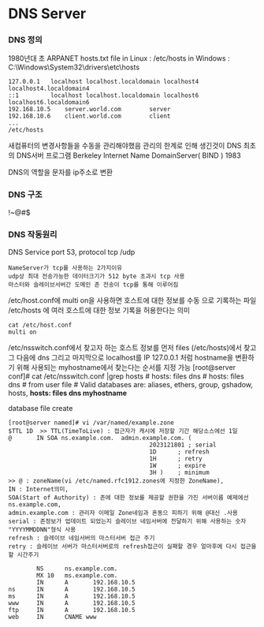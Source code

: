 
# DNS Server


### DNS 정의
1980년대 초 ARPANET hosts.txt file
in Linux : /etc/hosts
in Windows : C:\Windows\System32\drivers\etc\hosts

	127.0.0.1   localhost localhost.localdomain localhost4 			localhost4.localdomain4
	::1         localhost localhost.localdomain localhost6 localhost6.localdomain6
	192.168.10.5    server.world.com        server
	192.168.10.6    client.world.com        client
	...
	/etc/hosts

새컴퓨터의 변경사항들을 수동을 관리해야했음 관리의 한계로 인해 생긴것이 DNS
최초의 DNS서버 프로그램 Berkeley Internet Name DomainServer( BIND ) 1983

DNS의 역할을 문자를 ip주소로 변환

### DNS 구조
!~@#$

### DNS 작동원리
DNS Service port 53, protocol tcp /udp 

	NameServer가 tcp를 사용하는 2가지이유
	udp상 최대 전송가능한 데이터크기가 512 byte 초과시 tcp 사용
	마스터와 슬레이브서버간 도메인 존 전송이 tcp를 통해 이루어짐
	
/etc/host.conf에 multi on을 사용하면 호스트에 대한 정보를 수동 으로 기록하는 파일 /etc/hosts 에 여러 호스트에 대한 정보 기록을 허용한다는 의미

	cat /etc/host.conf
	multi on

/etc/nsswitch.conf에서 찾고자 하는 호스트 정보를 먼저 files (/etc/hosts)에서 찾고 그 다음에 dns 그리고 마지막으로 localhost를 IP 127.0.0.1 처럼 hostname을 변환하기 위해 사용되는 myhostname에서 찾는다는 순서를 지정 가능
	[root@server conf]# cat /etc/nsswitch.conf |grep hosts
	#     hosts: files dns
	#     hosts: files dns  # from user file
	# Valid databases are: aliases, ethers, group, gshadow, hosts,
	**hosts:      files dns myhostname**
	
database file create

	[root@server named]# vi /var/named/example.zone
	$TTL 1D  >> TTL(TimeToLive) : 접근자가 캐시에 저장할 기간 해당소스에선 1일
	@       IN SOA ns.example.com.  admin.example.com. (
											2023121801 ; serial
											1D      ; refresh
											1H      ; retry
											1W      ; expire
											3H )    ; minimum
	>> @ : zoneName(vi /etc/named.rfc1912.zones에 지정한 ZoneName),
	IN : Internet의미,
	SOA(Start of Authority) : 존에 대한 정보를 제공할 권한을 가진 서버이름 예제에선 ns.example.com,
	admin.example.com : 관리자 이메일 Zone네임과 혼동으 피하기 위해 @대신 .사용 
	serial : 존정보가 업데이트 되었는지 슬레이브 네임서버에 전달하기 위해 사용하는 숫자 "YYYYMMDDNN"형식 사용
	refresh : 슬레이브 네임서버의 마스터서버 접근 주기
	retry : 슬레이브 서버가 마스터서버로의 refresh접근이 실패할 경우 얼마후에 다시 접근을 할 시간주기
	
			NS      ns.example.com.
			MX 10   ms.example.com.
			IN      A       192.168.10.5
	ns      IN      A       192.168.10.5
	ms      IN      A       192.168.10.5
	www     IN      A       192.168.10.5
	ftp     IN      A       192.168.10.5
	web     IN      CNAME www
<!--stackedit_data:
eyJoaXN0b3J5IjpbMTAwNjc2NzkzOCw2Nzc4NzA3OTAsNjYxNj
M2OTc3LDE2Mjg3NjMzNDMsLTExMTUwNDE1MDMsLTQyOTM1OTA1
NF19
-->
